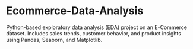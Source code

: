 # Ecommerce-Data-Analysis
Python-based exploratory data analysis (EDA) project on an E-Commerce dataset. Includes sales trends, customer behavior, and product insights using Pandas, Seaborn, and Matplotlib.
